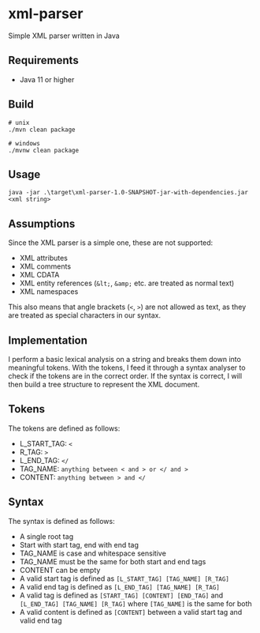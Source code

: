 # xml-parser
Simple XML parser written in Java

## Requirements
- Java 11 or higher

## Build
```shell
# unix
./mvn clean package

# windows
./mvnw clean package
```

## Usage
```shell
java -jar .\target\xml-parser-1.0-SNAPSHOT-jar-with-dependencies.jar <xml string>
```

## Assumptions
Since the XML parser is a simple one, these are not supported: 
- XML attributes
- XML comments
- XML CDATA
- XML entity references (`&lt;`, `&amp;` etc. are treated as normal text)
- XML namespaces

This also means that angle brackets (`<`, `>`) are not allowed as text, as they are treated as special characters in our syntax.

## Implementation
I perform a basic lexical analysis on a string and breaks them down into meaningful tokens. With the tokens, I feed it through a syntax analyser to check if the tokens are in the correct order. If the syntax is correct, I will then build a tree structure to represent the XML document.

## Tokens
The tokens are defined as follows:
- L_START_TAG: `<`
- R_TAG: `>`
- L_END_TAG: `</`
- TAG_NAME: `anything between < and > or </ and >`
- CONTENT: `anything between > and </`

## Syntax
The syntax is defined as follows:
- A single root tag
- Start with start tag, end with end tag
- TAG_NAME is case and whitespace sensitive
- TAG_NAME must be the same for both start and end tags
- CONTENT can be empty
- A valid start tag is defined as `[L_START_TAG] [TAG_NAME] [R_TAG]`
- A valid end tag is defined as `[L_END_TAG] [TAG_NAME] [R_TAG]`
- A valid tag is defined as `[START_TAG] [CONTENT] [END_TAG]` and `[L_END_TAG] [TAG_NAME] [R_TAG]` where `[TAG_NAME]` is the same for both
- A valid content is defined as `[CONTENT]` between a valid start tag and valid end tag
